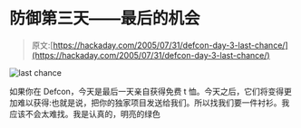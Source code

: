 # 防御第三天——最后的机会

> 原文:[https://hackaday.com/2005/07/31/defcon-day-3-last-chance/](https://hackaday.com/2005/07/31/defcon-day-3-last-chance/)

![last chance](../Images/6b2da280a53cf4b2c0363ff8bec20aa4.png)

如果你在 Defcon，今天是最后一天亲自获得免费 t 恤。今天之后，它们将变得更加难以获得:也就是说，把你的独家项目发送给我们。所以找我们要一件衬衫。我应该不会太难找。我是认真的，明亮的绿色